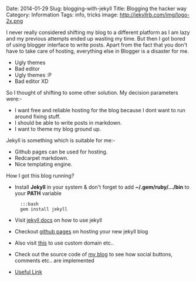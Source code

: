 Date: 2014-01-29
Slug: blogging-with-jekyll
Title: Blogging the hacker way
Category: Information
Tags: info, tricks
image: http://jekyllrb.com/img/logo-2x.png

I never really considered shifting my blog to a different platform as I am lazy and
my previous attempts ended up wasting my time. But then I got bored of using
blogger interface to write posts. Apart from the fact that you don't have to take care of
hosting, everything else in Blogger is a disaster for me.

+ Ugly themes
+ Bad editor
+ Ugly themes :P
+ Bad editor XD

So I thought of shifting to some other solution. My decision parameters were:-

+ I want free and reliable hosting for the blog because I dont want to run around fixing stuff.
+ I should be able to write posts in markdown.
+ I want to theme my blog ground up.

Jekyll is something which is suitable for me:-

+ Github pages can be used for hosting.
+ Redcarpet markdown.
+ Nice templating engine.

How I got this blog running?

+ Install **Jekyll** in your system & don't forget to add **~/.gem/ruby/.../bin** to your **PATH** variable

        :::bash
        gem install jekyll

+ Visit [jekyll docs](http://jekyllrb.com/docs/home/) on how to use jekyll
+ Checkout [github pages](http://pages.github.com) on hosting your new jekyll blog
+ Also visit [this](https://help.github.com/categories/20/articles) to use custom domain etc..
+ Check out the source code of [my blog](http://github.com/tunnelshade/tunnelshade.github.io) to see
how social buttons, comments etc.. are implemented
+ [Useful Link](http://erjjones.github.io/)
